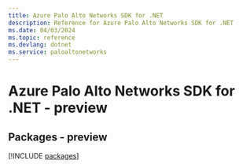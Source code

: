 ```yaml
---
title: Azure Palo Alto Networks SDK for .NET
description: Reference for Azure Palo Alto Networks SDK for .NET
ms.date: 04/03/2024
ms.topic: reference
ms.devlang: dotnet
ms.service: paloaltonetworks
---
```

# Azure Palo Alto Networks SDK for .NET - preview
## Packages - preview
[!INCLUDE [packages](palo-alto-networks-index.md)]